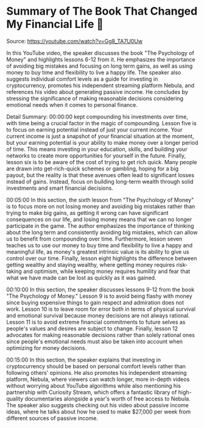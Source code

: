 # Summary of The Book That Changed My Financial Life 🤑

Source: https://youtube.com/watch?v=Gg8_TA7U0Uw

In this YouTube video, the speaker discusses the book "The Psychology of Money" and highlights lessons 6-12 from it. He emphasizes the importance of avoiding big mistakes and focusing on long term gains, as well as using money to buy time and flexibility to live a happy life. The speaker also suggests individual comfort levels as a guide for investing in cryptocurrency, promotes his independent streaming platform Nebula, and references his video about generating passive income. He concludes by stressing the significance of making reasonable decisions considering emotional needs when it comes to personal finance.

Detail Summary: 
00:00:00
kept compounding his investments over time, with time being a crucial factor in the magic of compounding. Lesson five is to focus on earning potential instead of just your current income. Your current income is just a snapshot of your financial situation at the moment, but your earning potential is your ability to make money over a longer period of time. This means investing in your education, skills, and building your networks to create more opportunities for yourself in the future. Finally, lesson six is to be aware of the cost of trying to get rich quick. Many people are drawn into get-rich-quick schemes or gambling, hoping for a big payout, but the reality is that these avenues often lead to significant losses instead of gains. Instead, focus on building long-term wealth through solid investments and smart financial decisions.

00:05:00
In this section, the sixth lesson from "The Psychology of Money" is to focus more on not losing money and avoiding big mistakes rather than trying to make big gains, as getting it wrong can have significant consequences on our life, and losing money means that we can no longer participate in the game. The author emphasizes the importance of thinking about the long term and consistently avoiding big mistakes, which can allow us to benefit from compounding over time. Furthermore, lesson seven teaches us to use our money to buy time and flexibility to live a happy and meaningful life, as money's greatest intrinsic value is its ability to give us control over our time. Finally, lesson eight highlights the difference between getting wealthy and staying wealthy, where getting money requires risk-taking and optimism, while keeping money requires humility and fear that what we have made can be lost as quickly as it was gained.

00:10:00
In this section, the speaker discusses lessons 9-12 from the book "The Psychology of Money." Lesson 9 is to avoid being flashy with money since buying expensive things to gain respect and admiration does not work. Lesson 10 is to leave room for error both in terms of physical survival and emotional survival because money decisions are not always rational. Lesson 11 is to avoid extreme financial commitments to future selves as people's values and desires are subject to change. Finally, lesson 12 advocates for making reasonable decisions rather than solely rational ones since people's emotional needs must also be taken into account when optimizing for money decisions.

00:15:00
In this section, the speaker explains that investing in cryptocurrency should be based on personal comfort levels rather than following others' opinions. He also promotes his independent streaming platform, Nebula, where viewers can watch longer, more in-depth videos without worrying about YouTube algorithms while also mentioning his partnership with Curiosity Stream, which offers a fantastic library of high-quality documentaries alongside a year's worth of free access to Nebula. The speaker also suggests checking out his video about passive income ideas, where he talks about how he used to make $27,000 per week from different sources of passive income.

